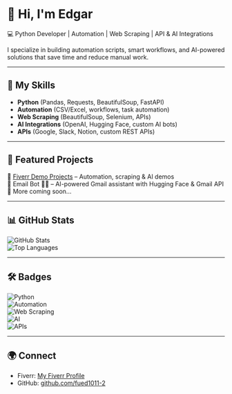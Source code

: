 # 👋 Hi, I'm Edgar  

💻 Python Developer | Automation | Web Scraping | API & AI Integrations  

I specialize in building automation scripts, smart workflows, and AI-powered solutions that save time and reduce manual work.  

---

## 🚀 My Skills
- **Python** (Pandas, Requests, BeautifulSoup, FastAPI)  
- **Automation** (CSV/Excel, workflows, task automation)  
- **Web Scraping** (BeautifulSoup, Selenium, APIs)  
- **AI Integrations** (OpenAI, Hugging Face, custom AI bots)  
- **APIs** (Google, Slack, Notion, custom REST APIs)  

---

## 📂 Featured Projects
🔹 [Fiverr Demo Projects](https://github.com/fued1011-2/fiverr-demo-projects) – Automation, scraping & AI demos  
🔹 Email Bot 🤖📨 – AI-powered Gmail assistant with Hugging Face & Gmail API  
🔹 More coming soon...  

---

## 📊 GitHub Stats
![GitHub Stats](https://github-readme-stats.vercel.app/api?username=fued1011-2&show_icons=true&theme=tokyonight)  
![Top Languages](https://github-readme-stats.vercel.app/api/top-langs/?username=fued1011-2&layout=compact&theme=tokyonight)  

---

## 🛠️ Badges
![Python](https://img.shields.io/badge/Python-3776AB?style=for-the-badge&logo=python&logoColor=white)  
![Automation](https://img.shields.io/badge/Automation-00ADD8?style=for-the-badge&logo=zapier&logoColor=white)  
![Web Scraping](https://img.shields.io/badge/Web%20Scraping-FF6F00?style=for-the-badge&logo=selenium&logoColor=white)  
![AI](https://img.shields.io/badge/AI-FF4088?style=for-the-badge&logo=openai&logoColor=white)  
![APIs](https://img.shields.io/badge/API-005571?style=for-the-badge&logo=fastapi&logoColor=white)  

---

## 🌍 Connect
- Fiverr: [My Fiverr Profile](https://www.fiverr.com/xdisslike)  
- GitHub: [github.com/fued1011-2](https://github.com/fued1011-2)  
